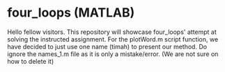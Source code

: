 # four_loops (MATLAB)

Hello fellow visitors. This repository will showcase four_loops' attempt at solving the instructed assignment. For the plotWord.m script function, we have decided to just use one name (timah) to present our method.
Do ignore the names_1.m file as it is only a mistake/error. (We are not sure on how to delete it)
